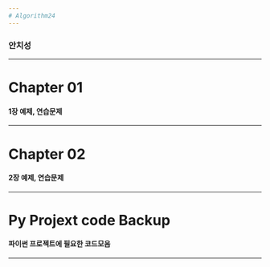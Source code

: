 ```yaml
---
# Algorithm24
---
```

### 안치성
---
# Chapter 01
#### 1장 예제, 연습문제
---
# Chapter 02
#### 2장 예제, 연습문제
---
# Py Projext code Backup
#### 파이썬 프로젝트에 필요한 코드모음
---
